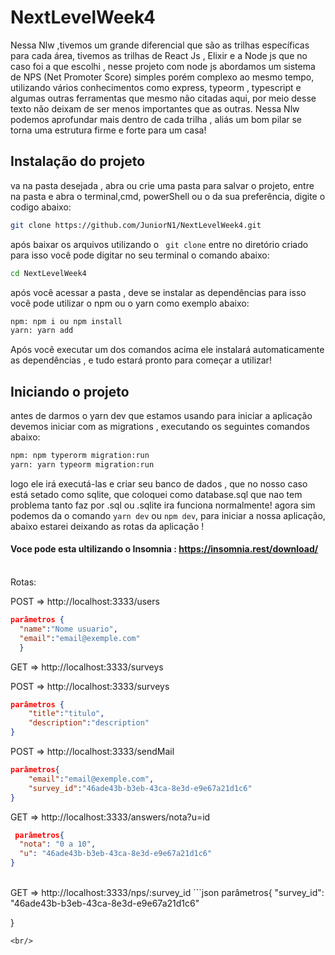 # NextLevelWeek4
Nessa Nlw ,tivemos um grande diferencial que são as trilhas específicas para cada área, tivemos as trilhas de React Js , 
Elixir e a Node js que no caso foi a que escolhi , nesse projeto com node js abordamos um sistema de 
NPS (Net Promoter Score) simples porém complexo ao mesmo tempo, utilizando vários conhecimentos como express, typeorm , typescript 
e algumas outras ferramentas que mesmo não citadas aqui, por meio desse texto não deixam de ser menos importantes que as outras.
Nessa Nlw podemos aprofundar mais dentro de cada trilha , aliás um bom pilar se torna uma estrutura firme e forte para um casa!

## Instalação do projeto
	
  va na pasta desejada , abra ou crie uma pasta para salvar o projeto, entre na pasta e abra o terminal,cmd, 
  powerShell ou o da sua preferência, digite o codigo abaixo:
```bash
git clone https://github.com/JuniorN1/NextLevelWeek4.git
```
após baixar os arquivos utilizando o ``` git clone``` entre no diretório criado para isso você pode digitar no seu terminal o comando abaixo:

```bash
cd NextLevelWeek4
```

após você acessar a pasta , deve se instalar as dependências para isso você pode utilizar o npm ou o yarn como exemplo abaixo:

```bash
npm: npm i ou npm install
yarn: yarn add
```

Após você executar um dos comandos acima ele instalará automaticamente as dependências , e tudo estará pronto para começar a utilizar!

## Iniciando o projeto
antes de darmos o yarn dev que estamos usando para iniciar a aplicação devemos iniciar com as migrations , executando os seguintes comandos abaixo:

```bash
npm: npm typerorm migration:run
yarn: yarn typeorm migration:run
```

logo ele irá executá-las e criar seu banco de dados , que no nosso caso está setado como sqlite, 
que coloquei como database.sql que nao tem problema tanto faz por .sql ou .sqlite ira funciona normalmente!
agora sim podemos da o comando ```yarn dev``` ou ```npm dev```, para iniciar a nossa aplicação, abaixo estarei deixando as rotas da aplicação !
<br/>
#### Voce pode esta ultilizando o Insomnia : https://insomnia.rest/download/
<br/>
Rotas:

POST => http://localhost:3333/users
```json
parâmetros {
  "name":"Nome usuario",
  "email":"email@exemple.com"
  }
 ```
 
GET => http://localhost:3333/surveys


POST => http://localhost:3333/surveys
```json
parâmetros {	
	"title":"titulo",
	"description":"description"
}
```


POST => http://localhost:3333/sendMail
```json
parâmetros{
	"email":"email@exemple.com",
	"survey_id":"46ade43b-b3eb-43ca-8e3d-e9e67a21d1c6"	
}
```

GET => http://localhost:3333/answers/nota?u=id
```json
 parâmetros{
  "nota": "0 a 10",
  "u": "46ade43b-b3eb-43ca-8e3d-e9e67a21d1c6"
}
```
<br/>
GET => http://localhost:3333/nps/:survey_id
```json
 parâmetros{
  "survey_id": "46ade43b-b3eb-43ca-8e3d-e9e67a21d1c6"
  
}
```
<br/>




